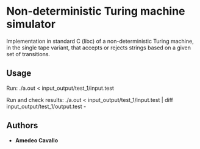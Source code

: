 # Non-deterministic Turing machine simulator

Implementation in standard C (libc) of a non-deterministic Turing machine, in the single tape variant, that accepts or rejects strings based on a given set of transitions.

## Usage

Run:
./a.out < input_output/test_1/input.test

Run and check results:
./a.out < input_output/test_1/input.test | diff input_output/test_1/output.test -

## Authors

* **Amedeo Cavallo**
